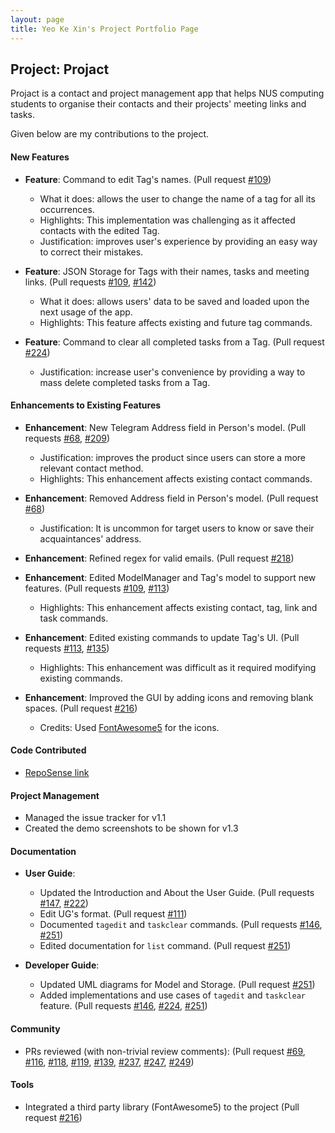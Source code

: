 ```yaml
---
layout: page
title: Yeo Ke Xin's Project Portfolio Page
---
```


## Project: Projact 
Projact is a contact and project management app that helps NUS computing students to organise their contacts and their projects' meeting links and tasks.
 
Given below are my contributions to the project.

#### New Features
* **Feature**: Command to edit Tag's names. (Pull request [\#109](https://github.com/AY2021S1-CS2103T-T17-4/tp/pull/109))
  * What it does: allows the user to change the name of a tag for all its occurrences. 
  * Highlights: This implementation was challenging as it affected contacts with the edited Tag. 
  * Justification: improves user's experience by providing an easy way to correct their mistakes.

* **Feature**: JSON Storage for Tags with their names, tasks and meeting links. (Pull requests [\#109](https://github.com/AY2021S1-CS2103T-T17-4/tp/pull/109), [\#142](https://github.com/AY2021S1-CS2103T-T17-4/tp/pull/142))
  * What it does: allows users' data to be saved and loaded upon the next usage of the app.
  * Highlights: This feature affects existing and future tag commands. 

* **Feature**: Command to clear all completed tasks from a Tag. (Pull request [\#224](https://github.com/AY2021S1-CS2103T-T17-4/tp/pull/224))
  * Justification: increase user's convenience by providing a way to mass delete completed tasks from a Tag.
  
#### Enhancements to Existing Features
* **Enhancement**: New Telegram Address field in Person's model. (Pull requests [\#68](https://github.com/AY2021S1-CS2103T-T17-4/tp/pull/68), [\#209](https://github.com/AY2021S1-CS2103T-T17-4/tp/pull/209))
  * Justification: improves the product since users can store a more relevant contact method.
  * Highlights: This enhancement affects existing contact commands.

* **Enhancement**: Removed Address field in Person's model. (Pull request [\#68](https://github.com/AY2021S1-CS2103T-T17-4/tp/pull/68))
  * Justification: It is uncommon for target users to know or save their acquaintances' address.

* **Enhancement**: Refined regex for valid emails. (Pull request [\#218](https://github.com/AY2021S1-CS2103T-T17-4/tp/pull/218))

* **Enhancement**: Edited ModelManager and Tag's model to support new features. (Pull requests [\#109](https://github.com/AY2021S1-CS2103T-T17-4/tp/pull/109), [\#113](https://github.com/AY2021S1-CS2103T-T17-4/tp/pull/113))
  * Highlights: This enhancement affects existing contact, tag, link and task commands.

* **Enhancement**: Edited existing commands to update Tag's UI. (Pull requests [\#113](https://github.com/AY2021S1-CS2103T-T17-4/tp/pull/113), [\#135](https://github.com/AY2021S1-CS2103T-T17-4/tp/pull/135))
  * Highlights: This enhancement was difficult as it required modifying existing commands.

* **Enhancement**: Improved the GUI by adding icons and removing blank spaces. (Pull request [\#216](https://github.com/AY2021S1-CS2103T-T17-4/tp/pull/216))
  * Credits: Used [FontAwesome5](https://github.com/kordamp/ikonli) for the icons.
 
#### Code Contributed
* [RepoSense link](https://nus-cs2103-ay2021s1.github.io/tp-dashboard/#breakdown=true&search=pockii&sort=groupTitle&sortWithin=title&since=2020-08-14&until=2020-11-09&timeframe=commit&mergegroup=&groupSelect=groupByRepos&checkedFileTypes=docs~functional-code~test-code~other)

#### Project Management
* Managed the issue tracker for v1.1
* Created the demo screenshots to be shown for v1.3

#### Documentation    
* **User Guide**:
    * Updated the Introduction and About the User Guide. (Pull requests [\#147](https://github.com/AY2021S1-CS2103T-T17-4/tp/pull/147), [\#222](https://github.com/AY2021S1-CS2103T-T17-4/tp/pull/222))
    * Edit UG's format. (Pull request [\#111](https://github.com/AY2021S1-CS2103T-T17-4/tp/pull/111))
    * Documented `tagedit` and `taskclear` commands. (Pull requests [\#146](https://github.com/AY2021S1-CS2103T-T17-4/tp/pull/146), [\#251](https://github.com/AY2021S1-CS2103T-T17-4/tp/pull/251))
    * Edited documentation for `list` command. (Pull request [\#251](https://github.com/AY2021S1-CS2103T-T17-4/tp/pull/251))
    
* **Developer Guide**:
    * Updated UML diagrams for Model and Storage. (Pull request [\#251](https://github.com/AY2021S1-CS2103T-T17-4/tp/pull/251))
    * Added implementations and use cases of `tagedit` and `taskclear` feature. (Pull requests [\#146](https://github.com/AY2021S1-CS2103T-T17-4/tp/pull/146), [\#224](https://github.com/AY2021S1-CS2103T-T17-4/tp/pull/224), [\#251](https://github.com/AY2021S1-CS2103T-T17-4/tp/pull/251))

#### Community    
* PRs reviewed (with non-trivial review comments): (Pull request [\#69](https://github.com/AY2021S1-CS2103T-T17-4/tp/pull/69), [\#116](https://github.com/AY2021S1-CS2103T-T17-4/tp/pull/116), [\#118](https://github.com/AY2021S1-CS2103T-T17-4/tp/pull/118), [\#119](https://github.com/AY2021S1-CS2103T-T17-4/tp/pull/119), [\#139](https://github.com/AY2021S1-CS2103T-T17-4/tp/pull/139), [\#237](https://github.com/AY2021S1-CS2103T-T17-4/tp/pull/237), [\#247](https://github.com/AY2021S1-CS2103T-T17-4/tp/pull/247), [\#249](https://github.com/AY2021S1-CS2103T-T17-4/tp/pull/249))

#### Tools
* Integrated a third party library (FontAwesome5) to the project (Pull request [\#216](https://github.com/AY2021S1-CS2103T-T17-4/tp/pull/216))


